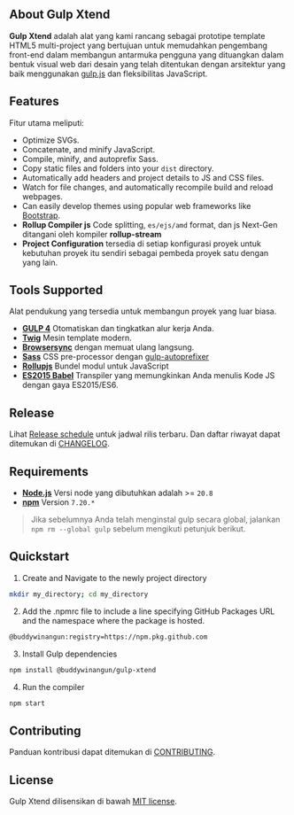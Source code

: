 ## About Gulp Xtend

**Gulp Xtend** adalah alat yang kami rancang sebagai prototipe template HTML5 multi-project yang bertujuan untuk memudahkan pengembang front-end dalam membangun antarmuka pengguna yang dituangkan dalam bentuk visual web dari desain yang telah ditentukan dengan arsitektur yang baik menggunakan [gulp.js](https://gulpjs.com/) dan fleksibilitas JavaScript.

## Features

Fitur utama meliputi:

- Optimize SVGs.
- Concatenate, and minify JavaScript.
- Compile, minify, and autoprefix Sass.
- Copy static files and folders into your `dist` directory.
- Automatically add headers and project details to JS and CSS files.
- Watch for file changes, and automatically recompile build and reload webpages.
- Can easily develop themes using popular web frameworks like [Bootstrap](https://getbootstrap.com/).
- **Rollup Compiler js** Code splitting, `es/ejs/amd` format, dan js Next-Gen ditangani oleh kompiler **rollup-stream**
- **Project Configuration** tersedia di setiap konfigurasi proyek untuk kebutuhan proyek itu sendiri sebagai pembeda proyek satu dengan yang lain.

## Tools Supported

Alat pendukung yang tersedia untuk membangun proyek yang luar biasa.

- [**GULP 4**](https://gulpjs.com/) Otomatiskan dan tingkatkan alur kerja Anda.
- [**Twig**](https://twig.symfony.com/) Mesin template modern.
- [**Browsersync**](https://browsersync.io/) dengan memuat ulang langsung.
- [**Sass**](http://sass-lang.com/) CSS pre-processor dengan [gulp-autoprefixer](https://www.npmjs.com/package/gulp-autoprefixer)
- [**Rollupjs**](https://rollupjs.org/) Bundel modul untuk JavaScript
- [**ES2015 Babel**](https://babeljs.io/) Transpiler yang memungkinkan Anda menulis Kode JS dengan gaya ES2015/ES6.

## Release

Lihat [Release schedule](/CHANGELOG.md#release-schedule) untuk jadwal rilis terbaru. Dan daftar riwayat dapat ditemukan di [CHANGELOG](/CHANGELOG.md#changelog).

## Requirements

- **[Node.js](https://nodejs.org/en/)** Versi node yang dibutuhkan adalah >= `20.8`
- **[npm](https://www.npmjs.com/)** Version  `7.20.*`

> Jika sebelumnya Anda telah menginstal gulp secara global, jalankan `npm rm --global gulp` sebelum mengikuti petunjuk berikut.

## Quickstart

1. Create and Navigate to the newly project directory
```bash
mkdir my_directory; cd my_directory
```
2. Add the .npmrc file to include a line specifying GitHub Packages URL and the namespace where the package is hosted.
```bash
@buddywinangun:registry=https://npm.pkg.github.com
```
3. Install Gulp dependencies
```bash
npm install @buddywinangun/gulp-xtend
```
4. Run the compiler
```bash
npm start
```

## Contributing

Panduan kontribusi dapat ditemukan di [CONTRIBUTING](.github/CONTRIBUTING.md).

## License

Gulp Xtend dilisensikan di bawah [MIT license](/LICENSE.md).

